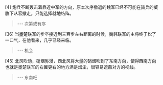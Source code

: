 
[4] 炮兵不断轰击着靠近中军的方向，原本次序撤退的魏军已经不可能在骑兵的威胁下从容撤走，只能选择就地结阵。
>--- 次第或有序<br>

[36] 当墨楚联军的步卒接近到三百步左右距离的时候，魏韩联军的主将终于松了一口气，在他看来，几乎已经来临。
>--- 机会<br>

[45] 北风吹动，硝烟弥漫，西北风将大量的硝烟吹到了东南方向，使得西南方向也就是墨楚联军的右翼更右的地方满是烟尘，很容易遮蔽对方的视线。
>--- 东南吧<br>
